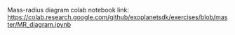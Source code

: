 Mass-radius diagram colab notebook link:  https://colab.research.google.com/github/exoplanetsdk/exercises/blob/master/MR_diagram.ipynb
